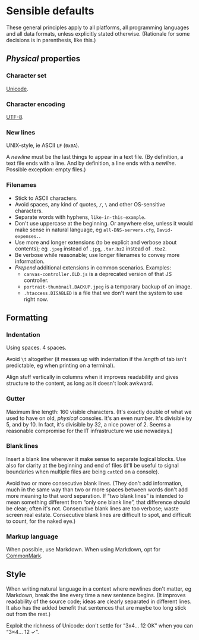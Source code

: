 
# Sensible defaults

These general principles apply to all platforms, all programming languages and all data formats, unless explicitly stated otherwise.
(Rationale for some decisions is in parenthesis, like this.)

## *Physical* properties

### Character set

[Unicode](http://www.unicode.org/versions/latest/).

### Character encoding

[UTF-8](https://tools.ietf.org/html/rfc3629).

### New lines

UNIX-style, ie ASCII `LF` (`0x0A`).

A *newline* must be the last things to appear in a text file.
(By definition, a text file ends with a line.
And by definition, a line ends with a *newline*.
Possible exception: empty files.)

### Filenames

* Stick to ASCII characters.
* Avoid spaces, any kind of quotes, `/`, `\` and other OS-sensitive characters.
* Separate words with hyphens, `like-in-this-example`.
* Don't use uppercase at the beginning.
  Or anywhere else, unless it would make sense in natural language, eg `all-DNS-servers.cfg`, `David-expenses.`.
* Use more and longer extensions (to be explicit and verbose about contents); eg `.jpeg` instead of `.jpg`, `.tar.bz2` instead of `.tbz2`.
* Be verbose while reasonable; use longer filenames to convey more information.
* *Prepend* additional extensions in common scenarios.
  Examples:
  * `canvas-controller.OLD.js` is a deprecated version of that JS controller.
  * `portrait-thumbnail.BACKUP.jpeg` is a temporary backup of an image.
  * `.htaccess.DISABLED` is a file that we don't want the system to use right now.

## Formatting

### Indentation

Using spaces.
4 spaces.

Avoid `\t` altogether (it messes up with indentation if the *length* of tab isn't predictable, eg when printing on a terminal).

Align stuff vertically in columns when it improves readability and gives structure to the content, as long as it doesn't look awkward.

### Gutter

Maximum line length: 160 visible characters.
(It's exactly double of what we used to have on old, *physical* consoles.
It's an even number.
It's divisible by 5, and by 10.
In fact, it's divisible by 32, a nice power of 2.
Seems a reasonable compromise for the IT infrastructure we use nowadays.)

### Blank lines

Insert a blank line wherever it make sense to separate logical blocks.
Use also for clarity at the beginning and end of files (it'll be useful to signal boundaries when multiple files are being `cat`ted on a console).

Avoid two or more consecutive blank lines.
(They don't add information, much in the same way than two or more spaces between words don't add more meaning to that word separation.
If “two blank lines” is intended to mean something different from “only one blank line”, that difference should be clear; often it's not.
Consecutive blank lines are too verbose; waste screen real estate.
Consecutive blank lines are difficult to spot, and difficult to count, for the naked eye.)

### Markup language

When possible, use Markdown.
When using Markdown, opt for [CommonMark](http://commonmark.org/).

## Style

When writing natural language in a context where newlines don't matter, eg Markdown, break the line every time a new sentence begins.
(It improves readability of the source code; ideas are clearly separated in different lines.
It also has the added benefit that sentences that are maybe too long stick out from the rest.)

Exploit the richness of Unicode: don't settle for “3x4... 12 OK” when you can “3×4… 12 ✓”.

